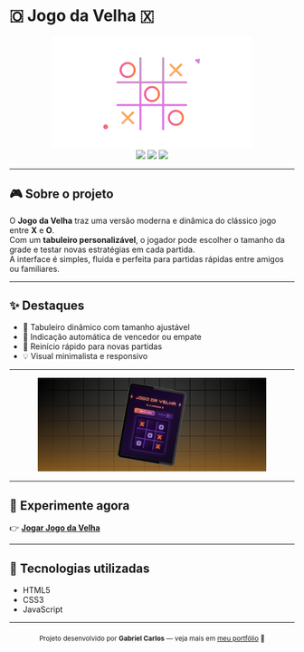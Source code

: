 # 🇴 Jogo da Velha 🇽

<div align="center">
  <img src="https://github.com/gabscarlos/jogo-da-velha-dinamico/raw/main/.gitassets/capa.png" width="350" />
</div>

<div align="center">
  <img src="https://img.shields.io/badge/html5-%23E34F26.svg?style=for-the-badge&logo=html5&logoColor=white" />
  <img src="https://img.shields.io/badge/css3-%231572B6.svg?style=for-the-badge&logo=css3&logoColor=white" />
  <img src="https://img.shields.io/badge/javascript-%23F7DF1E.svg?style=for-the-badge&logo=javascript&logoColor=black" />
</div>

---

## 🎮 Sobre o projeto

O **Jogo da Velha** traz uma versão moderna e dinâmica do clássico jogo entre **X** e **O**.  
Com um **tabuleiro personalizável**, o jogador pode escolher o tamanho da grade e testar novas estratégias em cada partida.  
A interface é simples, fluida e perfeita para partidas rápidas entre amigos ou familiares.

---

## ✨ Destaques

- 🔲 Tabuleiro dinâmico com tamanho ajustável  
- 🧠 Indicação automática de vencedor ou empate  
- 🔄 Reinício rápido para novas partidas  
- 💡 Visual minimalista e responsivo  

---

<div align="center">
  <img src="https://github.com/gabscarlos/jogo-da-velha-dinamico/raw/main/.gitassets/2.jpg" width="80%" />
</div>

---

## 🚀 Experimente agora

👉 **[Jogar Jogo da Velha](https://gabscarlos.github.io/jogo-da-velha-dinamico/)**  

---

## 🧠 Tecnologias utilizadas

- HTML5  
- CSS3  
- JavaScript  

---

<div align="center">
  <sub>Projeto desenvolvido por <strong>Gabriel Carlos</strong> — veja mais em <a href="https://gabscarlos.vercel.app/" target="_blank">meu portfólio</a> 🎨</sub>
</div>
